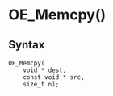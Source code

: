 # OE_Memcpy()



## Syntax

    OE_Memcpy(
        void * dest,
        const void * src,
        size_t n);
